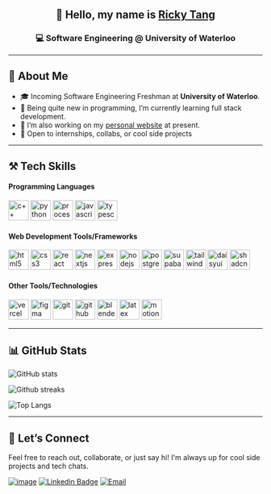 <!-- GitHub Profile README for Ricky Tang -->

<div align="center">

## 👋 Hello, my name is <a href="https://www.rickyt.tech/" target="_blank">Ricky Tang</a>

### 💻 Software Engineering @ University of Waterloo

</div>

---

## 🧠 About Me

- 🎓 Incoming Software Engineering Freshman at **University of Waterloo**.
- 🌱 Being quite new in programming, I’m currently learning full stack development.
- 🔭 I’m also working on my <a href="https://github.com/rickytang666/rickytang-website" target="_blank">personal website</a> at present.
- 🚀 Open to internships, collabs, or cool side projects

<!--
- 🔭 I’m currently working on ...
- 🌱 I’m currently learning ...
- 👯 I’m looking to collaborate on ...
- 🤔 I’m looking for help with ...
- 💬 Ask me about ...
- 📫 How to reach me: ...
- 😄 Pronouns: ...
- ⚡ Fun fact: ...
-->

---

## ⚒️ Tech Skills

#### Programming Languages

<p align="left">
  <img src="https://skillicons.dev/icons?i=cpp" height="40" alt="c++" />
  <img src="https://skillicons.dev/icons?i=python" height="40" alt="python" />
  <img src="https://skillicons.dev/icons?i=processing" height="40" alt="processing" />
  <img src="https://skillicons.dev/icons?i=js" height="40" alt="javascript" />
  <img src="https://skillicons.dev/icons?i=ts" height="40" alt="typescript" />
</p>

#### Web Development Tools/Frameworks

<p align="left">
  <img src="https://skillicons.dev/icons?i=html" height="40" alt="html5" />
  <img src="https://skillicons.dev/icons?i=css" height="40" alt="css3" />
  <img src="https://skillicons.dev/icons?i=react" height="40" alt="react" />
  <img src="https://skillicons.dev/icons?i=nextjs" height="40" alt="nextjs" />
  <img src="https://skillicons.dev/icons?i=express" height="40" alt="express" />
  <img src="https://skillicons.dev/icons?i=nodejs" height="40" alt="nodejs" />
  <img src="https://skillicons.dev/icons?i=postgresql" height="40" alt="postgresql" />
  <img src="https://skillicons.dev/icons?i=supabase" height="40" alt="supabase" />
  <img src="https://skillicons.dev/icons?i=tailwind" height="40" alt="tailwind" />
  <img src="https://go-skill-icons.vercel.app/api/icons?i=daisyui" height="40" alt="daisyui" />
  <img src="https://go-skill-icons.vercel.app/api/icons?i=shadcn" height="40" alt="shadcn" />
</p>

#### Other Tools/Technologies

<p align="left">
  <img src="https://skillicons.dev/icons?i=vercel" height="40" alt="vercel" />
  <img src="https://skillicons.dev/icons?i=figma" height="40" alt="figma" />
  <img src="https://skillicons.dev/icons?i=git" height="40" alt="git" />
  <img src="https://skillicons.dev/icons?i=github" height="40" alt="github" />
  <img src="https://skillicons.dev/icons?i=blender" height="40" alt="blender" />
  <img src="https://skillicons.dev/icons?i=latex" height="40" alt="latex" />
  <img src="https://avatars.githubusercontent.com/u/107069270?s=200&v=4" height="40" alt="motion canvas" />
</p>

---

## 📊 GitHub Stats

![GitHub stats](https://github-readme-stats.vercel.app/api?username=rickytang666&show_icons=true&theme=transparent)

![Github streaks](https://nirzak-streak-stats.vercel.app/?user=rickytang666&theme=transparent&hide_border=false)

![Top Langs](https://github-readme-stats.vercel.app/api/top-langs/?username=rickytang666&langs_count=8&theme=transparent)

---

## 🤝 Let’s Connect

Feel free to reach out, collaborate, or just say hi!
I'm always up for cool side projects and tech chats.

[![image](https://img.shields.io/badge/website-000000?style=for-the-badge&logo=About.me&logoColor=white)](https://www.rickyt.tech/)
[![Linkedin Badge](https://img.shields.io/badge/linkedin-%230077B5.svg?style=for-the-badge&logo=linkedin)](https://www.linkedin.com/in/ricky-tang-dev/)
[![Email](https://img.shields.io/badge/Email-informational?style=for-the-badge&logo=gmail)](mailto:tangricky001@gmail.com)
